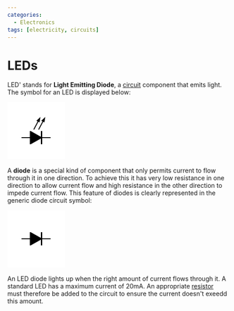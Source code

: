 ```yaml
---
categories:
  - Electronics
tags: [electricity, circuits]
---
```


# LEDs

LED' stands for **Light Emitting Diode**, a [circuit]() component that emits
light. The symbol for an LED is displayed below:

![](/img/diode-led.png)

A **diode** is a special kind of component that only permits current to flow
through it in one direction. To achieve this it has very low resistance in one
direction to allow current flow and high resistance in the other direction to
impede current flow. This feature of diodes is clearly represented in the
generic diode circuit symbol:

![](/img/diode.png)

An LED diode lights up when the right amount of current flows through it. A
standard LED has a maximum current of 20mA. An appropriate
[resistor](/Electronics_and_Hardware/Analogue_circuits/Resistance.md#resistors)
must therefore be added to the circuit to ensure the current doesn't exeedd this
amount.
